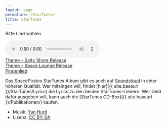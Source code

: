 ```yaml
---
layout: page
permalink: /StarTunes/
title: StarTunes
---
```


<div class="card mb-3 bg-sterne">
    <div class="card-body bg-startunes text-center">
        <p id="startunessong" class="text-light text-shadow">Bitte Lied wählen</p>
        <audio controls id="startunesaudio">
        </audio>
    </div>
    <div id="startunesbottom" class="card-footer bg-yellow">
        <div class="row">
            <div class="col text-center p-2">
                <a class="link-dark" href="{{ site.baseurl }}/assets/startunes/01.SpacePirates_Theme_-_Salty_Shore_Release.mp3">Theme &ndash; Salty Shore Release</a>
            </div>
            <div class="col text-center p-2">
                <a class="link-dark" href="{{ site.baseurl }}/assets/startunes/03.SpacePirates_Theme_-_Space_Lounge_Release.mp3">Theme &ndash; Space Lounge Release</a>
            </div>
            <div class="col text-center p-2">
                <a class="link-dark" href="{{ site.baseurl }}/assets/startunes/02.Spacepirates_Piratenlied.mp3">Piratenlied</a>
            </div>
        </div>
    </div>
</div>

Das SpacePirates StarTunes Album gibt es auch auf [Soundcloud](https://soundcloud.com/yan-hurd/sets/spacepirates-startunes) in einer höheren Qualität. Wer mitsingen will, findet [hier]({{ site.baseurl }}/StarTunes/Lyrics) die Lyrics zu den beiden StarTunes-Liedern. Wer Geld dafür ausgeben will, kann auch die [StarTunes CD-Box]({{ site.baseurl }}/Publikationen/) kaufen.

- Musik: [Yan Hurd](http://yanhurd.com/)
- Lizenz: [CC BY-SA](http://creativecommons.org/licenses/by-sa/4.0/)

<script type="text/javascript" src="{{ site.baseurl }}/assets/js/startunes.js"></script>
